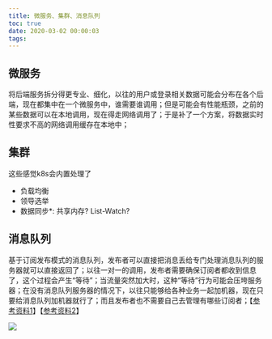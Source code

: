 ```yaml
---
title: 微服务、集群、消息队列
toc: true
date: 2020-03-02 00:00:03
tags:
---
```


## 微服务
将后端服务拆分得更专业、细化，以往的用户或登录相关数据可能会分布在各个后端，现在都集中在一个微服务中，谁需要谁调用；但是可能会有性能瓶颈，之前的某些数据可以在本地调用，现在得走网络调用了；于是补了一个方案，将数据实时性要求不高的网络调用缓存在本地中；

## 集群
这些感觉k8s会内置处理了
* 负载均衡
* 领导选举
* 数据同步*: 共享内存? List-Watch?

## 消息队列
基于订阅发布模式的消息队列，发布者可以直接把消息丢给专门处理消息队列的服务器就可以直接返回了；以往一对一的调用，发布者需要确保订阅者都收到信息了，这个过程会产生“等待”；当流量突然加大时，这种“等待”行为可能会压垮服务器；在没有消息队列服务器的情况下，以往只能够给各种业务一起加机器，现在只要给消息队列加机器就行了；而且发布者也不需要自己去管理有哪些订阅者；【[参考资料1](https://github.com/CyC2018/CS-Notes/blob/master/notes/%E6%B6%88%E6%81%AF%E9%98%9F%E5%88%97.md)】【[参考资料2](https://blog.csdn.net/qq_35860138/article/details/81872911)】

![](https://img-blog.csdn.net/20180820161018981?watermark/2/text/aHR0cHM6Ly9ibG9nLmNzZG4ubmV0L3FxXzM1ODYwMTM4/font/5a6L5L2T/fontsize/400/fill/I0JBQkFCMA==/dissolve/70)
